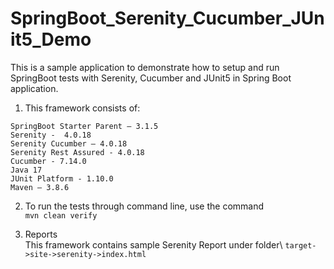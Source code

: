 # SpringBoot_Serenity_Cucumber_JUnit5_Demo


This is a sample application to demonstrate how to setup and run SpringBoot tests with Serenity, Cucumber and JUnit5 in Spring Boot application.

1. This framework consists of:

```
SpringBoot Starter Parent – 3.1.5
Serenity -  4.0.18
Serenity Cucumber – 4.0.18
Serenity Rest Assured - 4.0.18
Cucumber - 7.14.0
Java 17
JUnit Platform - 1.10.0
Maven – 3.8.6
```

2. To run the tests through command line, use the command\
   ``mvn clean verify``
   
3. Reports\
   This framework contains sample Serenity Report under folder\ 
   ``target->site->serenity->index.html`` 
